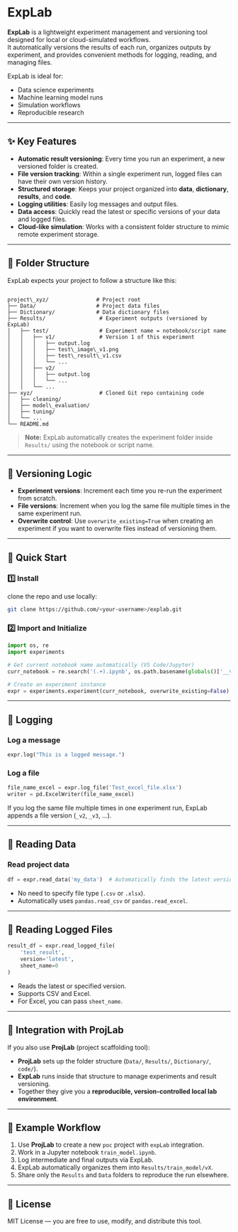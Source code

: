 # ExpLab

**ExpLab** is a lightweight experiment management and versioning tool designed for local or cloud-simulated workflows.  
It automatically versions the results of each run, organizes outputs by experiment, and provides convenient methods for logging, reading, and managing files.  

ExpLab is ideal for:
- Data science experiments
- Machine learning model runs
- Simulation workflows
- Reproducible research

---

## ✨ Key Features

- **Automatic result versioning**: Every time you run an experiment, a new versioned folder is created.
- **File version tracking**: Within a single experiment run, logged files can have their own version history.
- **Structured storage**: Keeps your project organized into **data**, **dictionary**, **results**, and **code**.
- **Logging utilities**: Easily log messages and output files.
- **Data access**: Quickly read the latest or specific versions of your data and logged files.
- **Cloud-like simulation**: Works with a consistent folder structure to mimic remote experiment storage.

---

## 📁 Folder Structure

ExpLab expects your project to follow a structure like this:

```

project\_xyz/               # Project root
├── Data/                   # Project data files
├── Dictionary/             # Data dictionary files
├── Results/                 # Experiment outputs (versioned by ExpLab)
│   ├── test/                # Experiment name = notebook/script name
│   │   ├── v1/              # Version 1 of this experiment
│   │   │   ├── output.log
│   │   │   ├── test\_image\_v1.png
│   │   │   ├── test\_result\_v1.csv
│   │   │   └── ...
│   │   ├── v2/
│   │   │   ├── output.log
│   │   │   └── ...
│   │   └── ...
├── xyz/                     # Cloned Git repo containing code
│   ├── cleaning/
│   ├── model\_evaluation/
│   ├── tuning/
│   └── ...
└── README.md

````

> **Note:** ExpLab automatically creates the experiment folder inside `Results/` using the notebook or script name.

---

## 🔄 Versioning Logic

- **Experiment versions**: Increment each time you re-run the experiment from scratch.
- **File versions**: Increment when you log the same file multiple times in the same experiment run.
- **Overwrite control**: Use `overwrite_existing=True` when creating an experiment if you want to overwrite files instead of versioning them.

---

## 🚀 Quick Start

### 1️⃣ Install
clone the repo and use locally:

```bash
git clone https://github.com/<your-username>/explab.git
```

### 2️⃣ Import and Initialize

```python
import os, re
import experiments

# Get current notebook name automatically (VS Code/Jupyter)
curr_notebook = re.search('(.+).ipynb', os.path.basename(globals()['__vsc_ipynb_file__']))[1]

# Create an experiment instance
expr = experiments.experiment(curr_notebook, overwrite_existing=False)
```

---

## 📝 Logging

### Log a message

```python
expr.log("This is a logged message.")
```

### Log a file

```python
file_name_excel = expr.log_file('Test_excel_file.xlsx')
writer = pd.ExcelWriter(file_name_excel)
```

If you log the same file multiple times in one experiment run, ExpLab appends a file version (`_v2`, `_v3`, ...).

---

## 📂 Reading Data

### Read project data

```python
df = expr.read_data('my_data')  # Automatically finds the latest version
```

* No need to specify file type (`.csv` or `.xlsx`).
* Automatically uses `pandas.read_csv` or `pandas.read_excel`.

---

## 📂 Reading Logged Files

```python
result_df = expr.read_logged_file(
    'test_result',
    version='latest',
    sheet_name=0
)
```

* Reads the latest or specified version.
* Supports CSV and Excel.
* For Excel, you can pass `sheet_name`.

---

## 🌟 Integration with ProjLab

If you also use **ProjLab** (project scaffolding tool):

* **ProjLab** sets up the folder structure (`Data/`, `Results/`, `Dictionary/`, `code/`).
* **ExpLab** runs inside that structure to manage experiments and result versioning.
* Together they give you a **reproducible, version-controlled local lab environment**.

---

## 📌 Example Workflow

1. Use **ProjLab** to create a new `poc` project with `expLab` integration.
2. Work in a Jupyter notebook `train_model.ipynb`.
3. Log intermediate and final outputs via ExpLab.
4. ExpLab automatically organizes them into `Results/train_model/vX`.
5. Share only the `Results` and `Data` folders to reproduce the run elsewhere.

---

## 📜 License

MIT License — you are free to use, modify, and distribute this tool.


